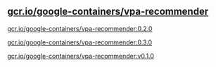 
[gcr.io/google-containers/vpa-recommender](https://hub.docker.com/r/anjia0532/google-containers.vpa-recommender/tags/)
-----


[gcr.io/google-containers/vpa-recommender:0.2.0](https://hub.docker.com/r/anjia0532/google-containers.vpa-recommender/tags/)


[gcr.io/google-containers/vpa-recommender:0.3.0](https://hub.docker.com/r/anjia0532/google-containers.vpa-recommender/tags/)


[gcr.io/google-containers/vpa-recommender:v0.1.0](https://hub.docker.com/r/anjia0532/google-containers.vpa-recommender/tags/)


